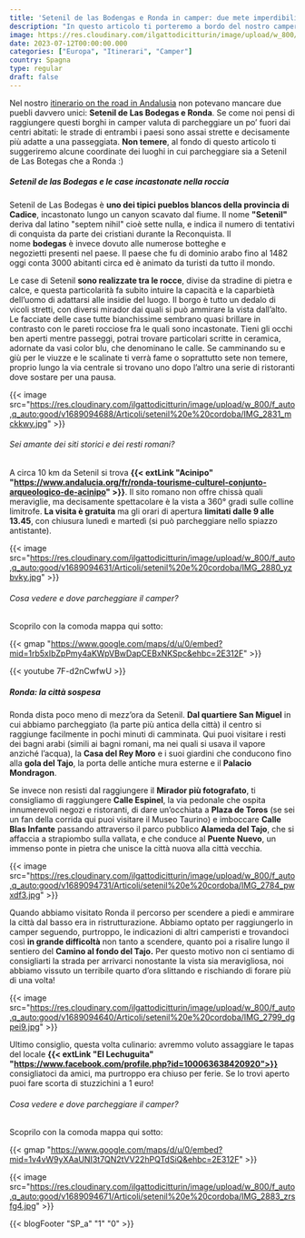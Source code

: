 ```yaml
---
title: 'Setenil de las Bodengas e Ronda in camper: due mete imperdibili in Andalusia'
description: "In questo articolo ti porteremo a bordo del nostro camper alla scoperta di due puebli imperdibili in Andalusia tra case scolpite nella roccia e ponti sospesi!"
image: https://res.cloudinary.com/ilgattodicitturin/image/upload/w_800/f_auto,q_auto:good/v1689094718/Articoli/setenil%20e%20cordoba/IMG_2810_ggof7s.jpg
date: 2023-07-12T00:00:00.000
categories: ["Europa", "Itinerari", "Camper"]
country: Spagna
type: regular
draft: false
---
```


Nel nostro [itinerario on the road in Andalusia](/blog/viaggio-andalusia-in-camper-itinerari) non potevano mancare due puebli davvero unici: **Setenil de Las Bodegas e Ronda**.
Se come noi pensi di raggiungere questi borghi in camper valuta di parcheggiare un po’ fuori dai centri abitati: le strade di entrambi i paesi sono assai strette e decisamente più adatte a una passeggiata. 
**Non temere**, al fondo di questo articolo ti suggeriremo alcune coordinate dei luoghi in cui parcheggiare sia a Setenil de Las Botegas che a Ronda :) 

##### Setenil de las Bodegas e le case incastonate nella roccia

Setenil de Las Bodegas è **uno dei tipici pueblos blancos della provincia di Cadice**, incastonato lungo un canyon scavato dal fiume.
Il nome **"Setenil"** deriva dal latino "septem nihil" cioè sette nulla, e indica il numero di tentativi di conquista da parte dei cristiani durante la Reconquista. Il nome **bodegas** è invece dovuto alle numerose botteghe e negozietti presenti nel paese. Il paese che fu di dominio arabo fino al 1482 oggi conta 3000 abitanti circa ed è animato da turisti da tutto il mondo. 

Le case di Setenil **sono realizzate tra le rocce**, divise da stradine di pietra e calce, e questa particolarità fa subito intuire la capacità e la caparbietà dell’uomo di adattarsi alle insidie del luogo.
Il borgo è tutto un dedalo di vicoli stretti, con diversi mirador dai quali si può ammirare la vista dall’alto. 
Le facciate delle case tutte bianchissime sembrano quasi brillare in contrasto con le pareti rocciose fra le quali sono incastonate. 
Tieni gli occhi ben aperti mentre passeggi, potrai trovare particolari scritte in ceramica, adornate da vasi color blu, che denominano le calle. 
Se camminando su e giù per le viuzze e le scalinate ti verrà fame o soprattutto sete non temere, proprio lungo la via centrale si trovano uno dopo l’altro una serie di ristoranti dove sostare per una pausa. 

{{< image src="https://res.cloudinary.com/ilgattodicitturin/image/upload/w_800/f_auto,q_auto:good/v1689094688/Articoli/setenil%20e%20cordoba/IMG_2831_mckkwy.jpg" >}}

###### Sei amante dei siti storici e dei resti romani? 

A circa 10 km da Setenil si trova **{{< extLink "Acinipo" "https://www.andalucia.org/fr/ronda-tourisme-culturel-conjunto-arqueologico-de-acinipo" >}}**. Il sito romano non offre chissà quali meraviglie, ma decisamente spettacolare è la vista a 360° gradi sulle colline limitrofe. **La visita è gratuita** ma gli orari di apertura **limitati dalle 9 alle 13.45**, con chiusura lunedì e martedì (si può parcheggiare nello spiazzo antistante). 

{{< image src="https://res.cloudinary.com/ilgattodicitturin/image/upload/w_800/f_auto,q_auto:good/v1689094631/Articoli/setenil%20e%20cordoba/IMG_2880_yzbvky.jpg" >}}

###### Cosa vedere e dove parcheggiare il camper?
Scoprilo con la comoda mappa qui sotto:

{{< gmap "https://www.google.com/maps/d/u/0/embed?mid=1rb5xIbZpPmy4aKWpVBwDapCEBxNKSpc&ehbc=2E312F" >}}

{{< youtube 7F-d2nCwfwU >}}

##### Ronda: la città sospesa

Ronda dista poco meno di mezz’ora da Setenil. **Dal quartiere San Miguel** in cui abbiamo parcheggiato (la parte più antica della città) il centro si raggiunge facilmente in pochi minuti di camminata. 
Qui puoi visitare i resti dei bagni arabi (simili ai bagni romani, ma nei quali si usava il vapore anziché l’acqua), la **Casa del Rey Moro** e i suoi giardini che conducono fino alla **gola del Tajo**, la porta delle antiche mura esterne e il **Palacio Mondragon**. 

Se invece non resisti dal raggiungere il **Mirador più fotografato**, ti consigliamo di raggiungere **Calle Espinel**, la via pedonale che ospita innumerevoli negozi e ristoranti, di dare un’occhiata a **Plaza de Toros** (se sei un fan della corrida qui puoi visitare il Museo Taurino) e imboccare **Calle Blas Infante** passando attraverso il parco pubblico **Alameda del Tajo**, che si affaccia a strapiombo sulla vallata, e che conduce al **Puente Nuevo**, un immenso ponte in pietra che unisce la città nuova alla città vecchia.

{{< image src="https://res.cloudinary.com/ilgattodicitturin/image/upload/w_800/f_auto,q_auto:good/v1689094731/Articoli/setenil%20e%20cordoba/IMG_2784_pwxdf3.jpg" >}}

Quando abbiamo visitato Ronda il percorso per scendere a piedi e ammirare la città dal basso era in ristrutturazione. Abbiamo optato per raggiungerlo in camper seguendo, purtroppo, le indicazioni di altri camperisti e trovandoci così **in grande difficoltà** non tanto a scendere, quanto poi a risalire lungo il sentiero del **Camino al fondo del Tajo.** Per questo motivo non ci sentiamo di consigliarti la strada per arrivarci nonostante la vista sia meravigliosa, noi abbiamo vissuto un terribile quarto d’ora slittando e rischiando di forare più di una volta! 

{{< image src="https://res.cloudinary.com/ilgattodicitturin/image/upload/w_800/f_auto,q_auto:good/v1689094640/Articoli/setenil%20e%20cordoba/IMG_2799_dgpei9.jpg" >}}

Ultimo consiglio, questa volta culinario: avremmo voluto assaggiare le tapas del locale **{{< extLink "El Lechuguita" "https://www.facebook.com/profile.php?id=100063638420920">}}** consigliatoci da amici, ma purtroppo era chiuso per ferie. Se lo trovi aperto puoi fare scorta di stuzzichini a 1 euro! 

###### Cosa vedere e dove parcheggiare il camper?
Scoprilo con la comoda mappa qui sotto:

{{< gmap "https://www.google.com/maps/d/u/0/embed?mid=1v4vW9yXAaUNI3t7QN2tVV22hPQTdSiQ&ehbc=2E312F" >}}

{{< image src="https://res.cloudinary.com/ilgattodicitturin/image/upload/w_800/f_auto,q_auto:good/v1689094671/Articoli/setenil%20e%20cordoba/IMG_2883_zrsfg4.jpg" >}}

{{< blogFooter "SP_a" "1" "0" >}}